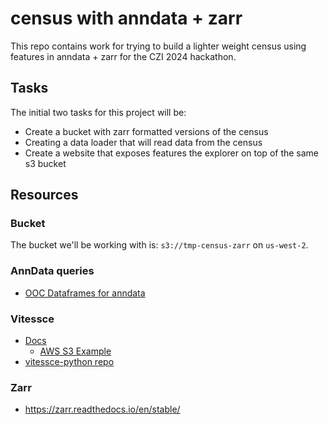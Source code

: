# census with anndata + zarr

This repo contains work for trying to build a lighter weight census using features in anndata + zarr for the CZI 2024 hackathon.

## Tasks

The initial two tasks for this project will be:

* Create a bucket with zarr formatted versions of the census
* Creating a data loader that will read data from the census
* Create a website that exposes features the explorer on top of the same s3 bucket 


## Resources

### Bucket

The bucket we'll be working with is: `s3://tmp-census-zarr` on `us-west-2`.

### AnnData queries

* [OOC Dataframes for anndata](https://github.com/scverse/anndata/pull/1247)

### Vitessce

* [Docs](https://python-docs.vitessce.io/index.html)
    * [AWS S3 Example](https://python-docs.vitessce.io/notebooks/data_export_s3.html#4.-Create-a-boto3-resource-with-S3-credentials)
* [vitessce-python repo](https://github.com/vitessce/vitessce-python)

### Zarr

* https://zarr.readthedocs.io/en/stable/
